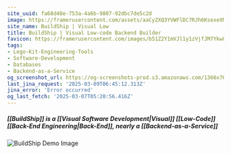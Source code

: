 ```yaml
---
site_uuid: fa68d48e-753a-4a6b-9807-92dbc7de5c2d
image: https://framerusercontent.com/assets/aaCyZXQ3YVWFlDC7RJh6KsexeXM.png
site_name: BuildShip | Visual Low
title: BuildShip | Visual Low-code Backend Builder
favicon: https://framerusercontent.com/images/b51Z2Y1mVJl1y1zVjfJM7Ykw8O0.png
tags:
- Lego-Kit-Engineering-Tools
- Software-Development
- Databases
- Backend-as-a-Service
og_screenshot_url: https://og-screenshots-prod.s3.amazonaws.com/1366x768/80/false/324e36b4358724fb26e62ceca745fbf7034a2255d30fee2a46cfeeb6d7d05d24.jpeg
last_jina_request: '2025-03-09T06:45:12.313Z'
jina_error: 'Error occurred'
og_last_fetch: '2025-03-07T05:20:56.416Z'
---
```

##### [[BuildShip]] is a [[Visual Software Development|Visual]] [[Low-Code]] [[Back-End Engineering|Back-End]], nearly a [[Backend-as-a-Service]]
![BuildShip Demo Image](https://i.imgur.com/FBGAhTw.png)
